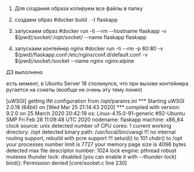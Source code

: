 1) Для создания образа копируем все файлы в папку
2) создаем образ
#docker build . -t flaskapp

3) запускаем образ
#docker run -ti --rm --hostname flaskapp -v $(pwd)/socket/:/opt/socket/ --name flaskapp flaskapp

4) запускаем контейнер nginx
#docker run -ti --rm -p 80:80 -v $(pwd)/flaskapp.conf:/etc/nginx/conf.d/default.conf -v $(pwd)/socket:/socket --name nginx nginx:alpine

ДЗ выполнено

есть момент, в Ubuntu Server 18 столкнулся, что при вызове контейнера ругается на сокеты (вообще не очень эту тему понял)

[uWSGI] getting INI configuration from /opt/params.ini
*** Starting uWSGI 2.0.18 (64bit) on [Wed Mar 25 21:14:43 2020] ***
compiled with version: 9.2.0 on 25 March 2020 20:42:19
os: Linux-4.15.0-91-generic #92-Ubuntu SMP Fri Feb 28 11:09:48 UTC 2020
nodename: flaskapp
machine: x86_64
clock source: unix
detected number of CPU cores: 1
current working directory: /opt
detected binary path: /usr/local/bin/uwsgi
!!! no internal routing support, rebuild with pcre support !!!
setuid() to 101
chdir() to /opt
your processes number limit is 7727
your memory page size is 4096 bytes
detected max file descriptor number: 1024
lock engine: pthread robust mutexes
thunder lock: disabled (you can enable it with --thunder-lock)
bind(): Permission denied [core/socket.c line 230]

